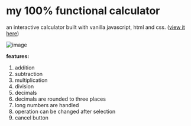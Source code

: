 # my 100% functional calculator

an interactive calculator built with vanilla javascript, html and css. ([view it here](https://codingibberish.github.io/myfunctionalcalculator/))

![image](https://user-images.githubusercontent.com/93719767/199142566-7d6767e2-4396-49ed-a1ca-c3654779968a.png)

**features:**
1. addition
2. subtraction
3. multiplication
4. division
5. decimals
6. decimals are rounded to three places
7. long numbers are handled
8. operation can be changed after selection
9. cancel button
